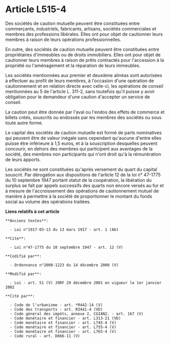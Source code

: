# Article L515-4

Des sociétés de caution mutuelle peuvent être constituées entre commerçants, industriels, fabricants, artisans, sociétés
commerciales et membres des professions libérales. Elles ont pour objet de cautionner leurs membres à raison de leurs
opérations professionnelles. 

En outre, des sociétés de caution mutuelle peuvent être constituées entre propriétaires d'immeubles ou de droits immobiliers.
Elles ont pour objet de cautionner leurs membres à raison de prêts contractés pour l'accession à la propriété ou
l'aménagement et la réparation de leurs immeubles. 

Les sociétés mentionnées aux premier et deuxième alinéas sont autorisées à effectuer au profit de leurs membres, à l'occasion
d'une opération de cautionnement et en relation directe avec celle-ci, les opérations de conseil mentionnées au 5 de
l'article L. 311-2, sans toutefois qu'il puisse y avoir obligation pour le demandeur d'une caution d'accepter un service de
conseil. 

La caution peut être donnée par l'aval ou l'endos des effets de commerce et billets créés, souscrits ou endossés par les
membres des sociétés ou sous toute autre forme. 

Le capital des sociétés de caution mutuelle est formé de parts nominatives qui peuvent être de valeur inégale sans cependant
qu'aucune d'entre elles puisse être inférieure à 1,5 euros, et à la souscription desquelles peuvent concourir, en dehors des
membres qui participent aux avantages de la société, des membres non participants qui n'ont droit qu'à la rémunération de
leurs apports. 

Les sociétés ne sont constituées qu'après versement du quart du capital souscrit. Par dérogation aux dispositions de
l'article 12 de la loi n° 47-1775 du 10 septembre 1947 portant statut de la coopération, la libération du surplus se fait par
appels successifs des quarts non encore versés au fur et à mesure de l'accroissement des opérations de cautionnement mutuel
de manière à permettre à la société de proportionner le montant du fonds social au volume des opérations traitées.

**Liens relatifs à cet article**

	**Anciens textes**:

	  - Loi n°1917-03-13 du 13 mars 1917 - art. 1 (Ab)

	**Cite**:

	  - Loi n°47-1775 du 10 septembre 1947 - art. 12 (V)

	**Codifié par**:

	  - Ordonnance n°2000-1223 du 14 décembre 2000 (V)

	**Modifié par**:

	  - Loi - art. 51 (V) JORF 29 décembre 2001 en vigueur le 1er janvier 2002

	**Cité par**:

	  - Code de l'urbanisme - art. *R442-14 (V)
	  - Code des transports - art. R3441-4 (VD)
	  - Code général des impôts, annexe 2, CGIAN2. - art. 167 (V)
	  - Code monétaire et financier - art. L313-21 (VD)
	  - Code monétaire et financier - art. L745-4 (V)
	  - Code monétaire et financier - art. L755-4 (V)
	  - Code monétaire et financier - art. L765-4 (V)
	  - Code rural - art. D666-11 (V)
